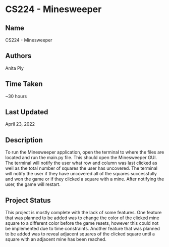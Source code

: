 # CS224 - Minesweeper

## Name
CS224 - Minesweeper

## Authors
Anita Ply

## Time Taken
~30 hours

## Last Updated
April 23, 2022

## Description
To run the Minesweeper application, open the terminal to where the files are located and run the main.py file. This should open the Minesweeper GUI. The terminal will notify the user what row and column was last clicked as well as the total number of squares the user has uncovered. The terminal will notify the user if they have uncovered all of the squares successfully and won the game or if they clicked a square with a mine. After notifying the user, the game will restart.

## Project Status
This project is mostly complete with the lack of some features. One feature that was planned to be added was to change the color of the clicked mine square to a different color before the game resets, however this could not be implemented due to time constraints. Another feature that was planned to be added was to reveal adjacent squares of the clicked square until a square with an adjacent mine has been reached.


